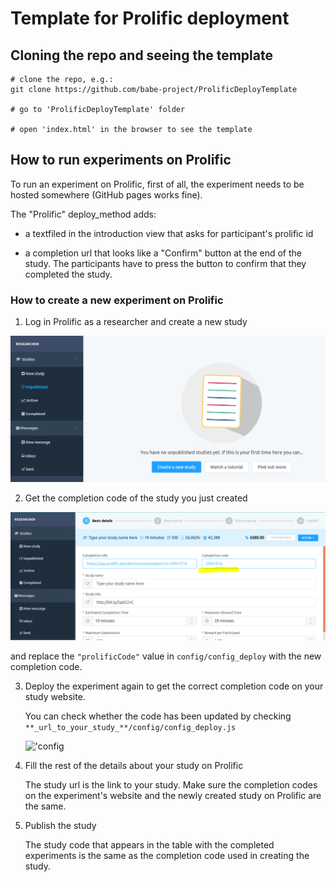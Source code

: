 # Template for Prolific deployment


## Cloning the repo and seeing the template

```
# clone the repo, e.g.:
git clone https://github.com/babe-project/ProlificDeployTemplate

# go to 'ProlificDeployTemplate' folder

# open 'index.html' in the browser to see the template
```


## How to run experiments on Prolific

To run an experiment on Prolific, first of all, the experiment needs to be hosted somewhere (GitHub pages works fine).


The "Prolific" deploy_method adds:

* a textfiled in the introduction view that asks for participant's prolific id

* a completion url that looks like a "Confirm" button at the end of the study. The participants have to press the button to confirm that they completed the study.


### How to create a new experiment on Prolific


1. Log in Prolific as a researcher and create a new study

!['new](images/readme/prolific_new.png)

2. Get the completion code of the study you just created 

!['code](images/readme/prolific_code.png)

and replace the `"prolificCode"` value in `config/config_deploy` with the new completion code.

3. Deploy the experiment again to get the correct completion code on your study website.

    You can check whether the code has been updated by checking `**_url_to_your_study_**/config/config_deploy.js`

    !['config](images/readme/prolific_config.png)

4. Fill the rest of the details about your study on Prolific

    The study url is the link to your study. Make sure the completion codes on the experiment's website and the newly created study on Prolific are the same.

5. Publish the study

    The study code that appears in the table with the completed experiments is the same as the completion code used in creating the study.




